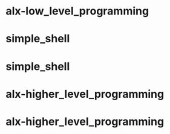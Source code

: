 # alx-low_level_programming
# simple_shell
# simple_shell
# alx-higher_level_programming
# alx-higher_level_programming
